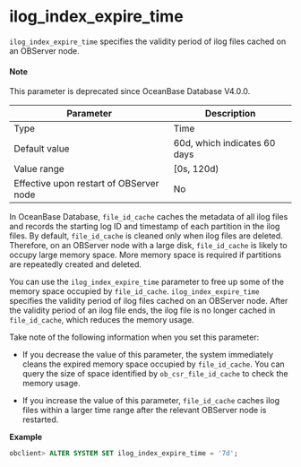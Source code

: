 ilog_index_expire_time
===========================================

`ilog_index_expire_time` specifies the validity period of ilog files cached on an OBServer node.

<main id="notice" type='explain'>
  <h4>Note</h4>
  <p>This parameter is deprecated since OceanBase Database V4.0.0. </p>
</main>



| Parameter | Description |
|------------------|-------------|
| Type | Time |
| Default value | 60d, which indicates 60 days |
| Value range | \[0s, 120d) |
| Effective upon restart of OBServer node | No |




In OceanBase Database, `file_id_cache` caches the metadata of all ilog files and records the starting log ID and timestamp of each partition in the ilog files. By default, `file_id_cache` is cleaned only when ilog files are deleted. Therefore, on an OBServer node with a large disk, `file_id_cache` is likely to occupy large memory space. More memory space is required if partitions are repeatedly created and deleted.

You can use the `ilog_index_expire_time` parameter to free up some of the memory space occupied by `file_id_cache`. `ilog_index_expire_time` specifies the validity period of ilog files cached on an OBServer node. After the validity period of an ilog file ends, the ilog file is no longer cached in `file_id_cache`, which reduces the memory usage.

Take note of the following information when you set this parameter:

* If you decrease the value of this parameter, the system immediately cleans the expired memory space occupied by `file_id_cache`. You can query the size of space identified by `ob_csr_file_id_cache` to check the memory usage.



* If you increase the value of this parameter, `file_id_cache` caches ilog files within a larger time range after the relevant OBServer node is restarted.


**Example**

```sql
obclient> ALTER SYSTEM SET ilog_index_expire_time = '7d';
```